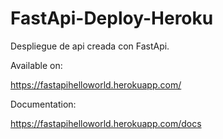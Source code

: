 # FastApi-Deploy-Heroku
Despliegue de api creada con FastApi.

Available on: 

https://fastapihelloworld.herokuapp.com/

Documentation: 

https://fastapihelloworld.herokuapp.com/docs





